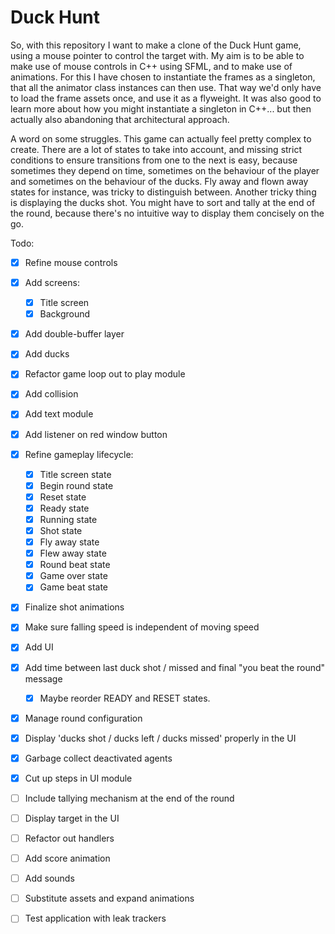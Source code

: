 # Duck Hunt

So, with this repository I want to make a clone of the Duck Hunt game, using a mouse pointer to control the target with. My aim is to be able to make use of mouse controls in C++ using SFML, and to make use of animations. For this I have chosen to instantiate the frames as a singleton, that all the animator class instances can then use. That way we'd only have to load the frame assets once, and use it as a flyweight. It was also good to learn more about how you might instantiate a singleton in C++... but then actually also abandoning that architectural approach.

A word on some struggles. This game can actually feel pretty complex to create. There are a lot of states to take into account, and missing strict conditions to ensure transitions from one to the next is easy, because sometimes they depend on time, sometimes on the behaviour of the player and sometimes on the behaviour of the ducks. Fly away and flown away states for instance, was tricky to distinguish between. Another tricky thing is displaying the ducks shot. You might have to sort and tally at the end of the round, because there's no intuitive way to display them concisely on the go.

Todo:
- [x] Refine mouse controls
- [x] Add screens:
    - [x] Title screen
    - [x] Background
- [x] Add double-buffer layer
- [x] Add ducks
- [x] Refactor game loop out to play module
- [x] Add collision
- [x] Add text module
- [x] Add listener on red window button
- [x] Refine gameplay lifecycle:
    - [x] Title screen state
    - [x] Begin round state
    - [x] Reset state
    - [x] Ready state
    - [x] Running state
    - [x] Shot state
    - [x] Fly away state
    - [x] Flew away state
    - [x] Round beat state
    - [x] Game over state
    - [x] Game beat state
- [x] Finalize shot animations
- [x] Make sure falling speed is independent of moving speed
- [x] Add UI
- [x] Add time between last duck shot / missed and final "you beat the round" message
    -  [x] Maybe reorder READY and RESET states.
- [x] Manage round configuration
- [x] Display 'ducks shot / ducks left / ducks missed' properly in the UI
- [x] Garbage collect deactivated agents
- [x] Cut up steps in UI module
- [ ] Include tallying mechanism at the end of the round
- [ ] Display target in the UI
- [ ] Refactor out handlers
- [ ] Add score animation
- [ ] Add sounds
- [ ] Substitute assets and expand animations
- [ ] Test application with leak trackers

